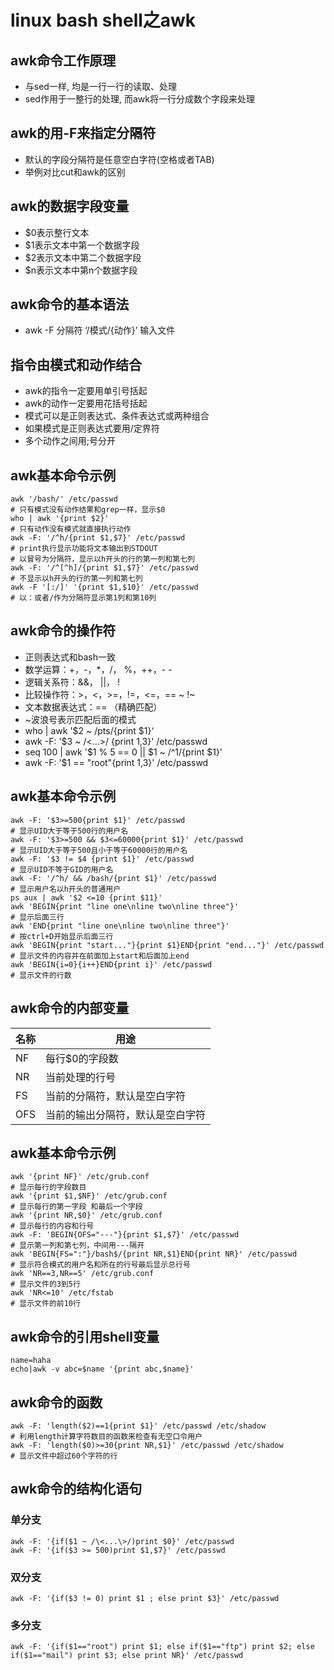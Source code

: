 # linux bash shell之awk

## awk命令工作原理

* 与sed一样, 均是一行一行的读取、处理
* sed作用于一整行的处理, 而awk将一行分成数个字段来处理

## awk的用-F来指定分隔符

* 默认的字段分隔符是任意空白字符(空格或者TAB)
* 举例对比cut和awk的区别

## awk的数据字段变量

* $0表示整行文本
* $1表示文本中第一个数据字段
* $2表示文本中第二个数据字段
* $n表示文本中第n个数据字段

## awk命令的基本语法

* awk -F 分隔符 ‘/模式/{动作}’ 输入文件

## 指令由模式和动作结合

* awk的指令一定要用单引号括起
* awk的动作一定要用花括号括起
* 模式可以是正则表达式、条件表达式或两种组合
* 如果模式是正则表达式要用/定界符
* 多个动作之间用;号分开

## awk基本命令示例
```
awk '/bash/' /etc/passwd
# 只有模式没有动作结果和grep一样，显示$0
who | awk '{print $2}'
# 只有动作没有模式就直接执行动作
awk -F: '/^h/{print $1,$7}' /etc/passwd
# print执行显示功能将文本输出到STDOUT
# 以冒号为分隔符，显示以h开头的行的第一列和第七列
awk -F: '/^[^h]/{print $1,$7}' /etc/passwd
# 不显示以h开头的行的第一列和第七列
awk -F '[:/]' '{print $1,$10}' /etc/passwd
# 以：或者/作为分隔符显示第1列和第10列
```

## awk命令的操作符

* 正则表达式和bash一致
* 数学运算：+，-，*，/， %，++，- -
* 逻辑关系符：&&， ||， !
* 比较操作符：>，<，>=，!=，<=，== ~ !~
* 文本数据表达式：== （精确匹配）
* ~波浪号表示匹配后面的模式
* who | awk '$2 ~ /pts/{print $1}‘
* awk -F: '$3 ~ /\<...\>/ {print $1,$3}' /etc/passwd
* seq 100 | awk '$1 % 5 == 0 || $1 ~ /^1/{print $1}'
* awk -F: '$1 == "root"{print $1,$3}' /etc/passwd

## awk基本命令示例

```
awk -F: '$3>=500{print $1}' /etc/passwd
# 显示UID大于等于500行的用户名
awk -F: '$3>=500 && $3<=60000{print $1}' /etc/passwd
# 显示UID大于等于500且小于等于60000行的用户名
awk -F: '$3 != $4 {print $1}' /etc/passwd
# 显示UID不等于GID的用户名
awk -F: '/^h/ && /bash/{print $1}' /etc/passwd
# 显示用户名以h开头的普通用户
ps aux | awk '$2 <=10 {print $11}'
awk 'BEGIN{print "line one\nline two\nline three"}'
# 显示后面三行
awk 'END{print "line one\nline two\nline three"}'
# 按ctrl+D开始显示后面三行
awk 'BEGIN{print "start..."}{print $1}END{print "end..."}' /etc/passwd
# 显示文件的内容并在前面加上start和后面加上end
awk 'BEGIN{i=0}{i++}END{print i}' /etc/passwd
# 显示文件的行数
```

## awk命令的内部变量

|名称|用途|
|---|---|
|NF|每行$0的字段数|
|NR|当前处理的行号|
|FS|当前的分隔符，默认是空白字符|
|OFS|当前的输出分隔符，默认是空白字符|

## awk基本命令示例

```
awk '{print NF}' /etc/grub.conf
# 显示每行的字段数目
awk '{print $1,$NF}' /etc/grub.conf
# 显示每行的第一字段 和最后一个字段
awk '{print NR,$0}' /etc/grub.conf
# 显示每行的内容和行号
awk -F: 'BEGIN{OFS="---"}{print $1,$7}' /etc/passwd
# 显示第一列和第七列，中间用---隔开
awk 'BEGIN{FS=":"}/bash$/{print NR,$1}END{print NR}' /etc/passwd
# 显示符合模式的用户名和所在的行号最后显示总行号
awk 'NR==3,NR==5' /etc/grub.conf
# 显示文件的3到5行
awk 'NR<=10' /etc/fstab
# 显示文件的前10行
```

## awk命令的引用shell变量

```
name=haha
echo|awk -v abc=$name '{print abc,$name}'
```

## awk命令的函数

```
awk -F: 'length($2)==1{print $1}' /etc/passwd /etc/shadow
# 利用length计算字符数目的函数来检查有无空口令用户
awk -F: 'length($0)>=30{print NR,$1}' /etc/passwd /etc/shadow
# 显示文件中超过60个字符的行
```

## awk命令的结构化语句

### 单分支

```
awk -F: '{if($1 ~ /\<...\>/)print $0}' /etc/passwd
awk -F: '{if($3 >= 500)print $1,$7}' /etc/passwd
```

### 双分支

```
awk -F: '{if($3 != 0) print $1 ; else print $3}' /etc/passwd
```

### 多分支

```
awk -F: '{if($1=="root") print $1; else if($1=="ftp") print $2; else if($1=="mail") print $3; else print NR}' /etc/passwd
```